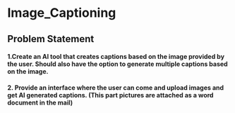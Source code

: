 # Image_Captioning

## Problem Statement
#### 1.Create an AI tool that creates captions based on the image provided by the user. Should also have the option to generate multiple captions based on the image.
#### 2. Provide an interface where the user can come and upload images and get AI generated captions. (This part pictures are attached as a word document in the mail)
